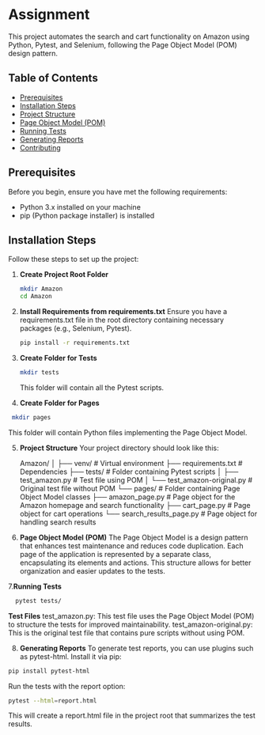 # Assignment

This project automates the search and cart functionality on Amazon using Python, Pytest, and Selenium, following the Page Object Model (POM) design pattern.

## Table of Contents
- [Prerequisites](#prerequisites)
- [Installation Steps](#installation-steps)
- [Project Structure](#project-structure)
- [Page Object Model (POM)](#page-object-model-pom)
- [Running Tests](#running-tests)
- [Generating Reports](#generating-reports)
- [Contributing](#contributing)

## Prerequisites

Before you begin, ensure you have met the following requirements:
- Python 3.x installed on your machine
- pip (Python package installer) is installed

## Installation Steps

Follow these steps to set up the project:

1. **Create Project Root Folder**
   ```bash
   mkdir Amazon
   cd Amazon
   
2. **Install Requirements from requirements.txt**
   Ensure you have a requirements.txt file in the root directory containing necessary packages (e.g., Selenium, Pytest).
    ```bash
   pip install -r requirements.txt

3. **Create Folder for Tests**
    ```bash
   mkdir tests
    ```
   This folder will contain all the Pytest scripts.
   
4. **Create Folder for Pages**
  ```bash
   mkdir pages
```
   This folder will contain Python files implementing the Page Object Model.

5. **Project Structure**
   Your project directory should look like this:
   
   Amazon/
│
├── venv/                  # Virtual environment
├── requirements.txt       # Dependencies
├── tests/                 # Folder containing Pytest scripts
│   ├── test_amazon.py     # Test file using POM
│   └── test_amazon-original.py  # Original test file without POM
└── pages/                 # Folder containing Page Object Model classes
    ├── amazon_page.py     # Page object for the Amazon homepage and search functionality
    ├── cart_page.py       # Page object for cart operations
    └── search_results_page.py  # Page object for handling search results


6. **Page Object Model (POM)**
The Page Object Model is a design pattern that enhances test maintenance and reduces code duplication. Each page of the application is represented by a separate class, encapsulating its elements and actions. This structure allows for better organization and easier updates to the tests.

7.**Running Tests**
 ```bash
   pytest tests/
```
**Test Files**
test_amazon.py: This test file uses the Page Object Model (POM) to structure the tests for improved maintainability.
test_amazon-original.py: This is the original test file that contains pure scripts without using POM.


8. **Generating Reports**
   To generate test reports, you can use plugins such as pytest-html. Install it via pip:

 ```bash
pip install pytest-html
```
Run the tests with the report option:

 ```bash
pytest --html=report.html
```
This will create a report.html file in the project root that summarizes the test results.




